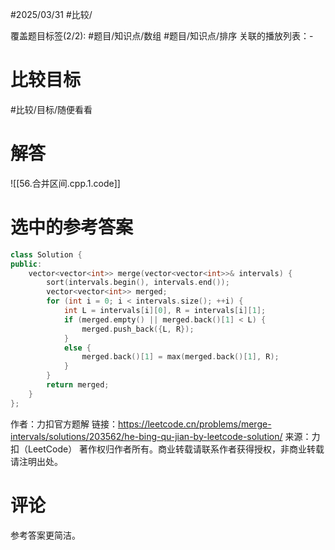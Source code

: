 #2025/03/31 #比较/

覆盖题目标签(2/2):  #题目/知识点/数组 #题目/知识点/排序
关联的播放列表：-

# 比较目标

#比较/目标/随便看看 

# 解答

![[56.合并区间.cpp.1.code]]

# 选中的参考答案

```cpp
class Solution {
public:
    vector<vector<int>> merge(vector<vector<int>>& intervals) {
        sort(intervals.begin(), intervals.end());
        vector<vector<int>> merged;
        for (int i = 0; i < intervals.size(); ++i) {
            int L = intervals[i][0], R = intervals[i][1];
            if (merged.empty() || merged.back()[1] < L) {
                merged.push_back({L, R});
            }
            else {
                merged.back()[1] = max(merged.back()[1], R);
            }
        }
        return merged;
    }
};
```
作者：力扣官方题解
链接：https://leetcode.cn/problems/merge-intervals/solutions/203562/he-bing-qu-jian-by-leetcode-solution/
来源：力扣（LeetCode）
著作权归作者所有。商业转载请联系作者获得授权，非商业转载请注明出处。

# 评论

参考答案更简洁。
